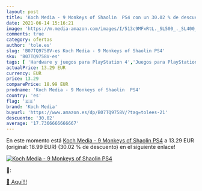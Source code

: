 ```yaml
---
layout: post
title: 'Koch Media - 9 Monkeys of Shaolin  PS4 con un 30.02 % de descuento'
date: 2021-06-14 15:16:21
image: 'https://m.media-amazon.com/images/I/513c9MFxRtL._SL500_._SL400_.jpg'
comments: true
category: ofertas
author: 'tole.es'
slug: 'B07TQ9758V-es Koch Media - 9 Monkeys of Shaolin PS4'
sku: 'B07TQ9758V-es'
tags: [ 'Hardware y juegos para PlayStation 4','Juegos para PlayStation 4','Videojuegos','koch media','ps4', ]
actualPrice: 13.29 EUR
currency: EUR
price: 13.29
comparePrice: 18.99 EUR
prodname: 'Koch Media - 9 Monkeys of Shaolin  PS4'
country: 'es'
flag: '🇪🇸'
brand: 'Koch Media'
buyurl: 'https://www.amazon.es/dp/B07TQ9758V/?tag=tolees-21'
descuento: '30.02'
average: '17.7366666666667'
---
```


En este momento está [Koch Media - 9 Monkeys of Shaolin  PS4](https://www.amazon.es/dp/B07TQ9758V/?tag=tolees-21) a 13.29 EUR (original: 18.99 EUR) (30.02 %  de descuento) en el siguiente enlace!

[![Koch Media - 9 Monkeys of Shaolin  PS4](https://m.media-amazon.com/images/I/513c9MFxRtL._SL500_._SL400_.jpg)](https://www.amazon.es/dp/B07TQ9758V/?tag=tolees-21)

🔎:


[🛒 Aquí!!!](https://www.amazon.es/dp/B07TQ9758V/?tag=tolees-21)
